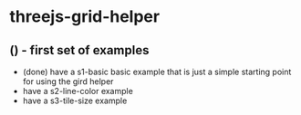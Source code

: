 # threejs-grid-helper

## () - first set of examples
* (done) have a s1-basic basic example that is just a simple starting point for using the gird helper
* have a s2-line-color example
* have a s3-tile-size example